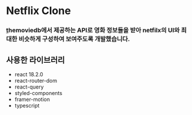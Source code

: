# Netflix Clone

### [t](https://developer.themoviedb.org/)hemoviedb에서 제공하는 API로 영화 정보들을 받아 netfilx의 UI와 최대한 비슷하게 구성하여 보여주도록 개발했습니다.

## 사용한 라이브러리

- react 18.2.0
- react-router-dom
- react-query
- styled-components
- framer-motion
- typescript
